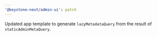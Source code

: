 ```yaml
---
'@keystone-next/admin-ui': patch
---
```


Updated app template to generate `lazyMetadataQuery` from the result of `staticAdminMetaQuery`.
